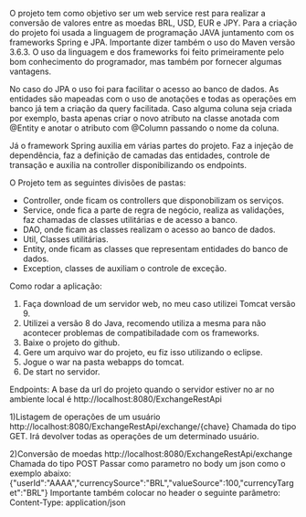 O projeto tem como objetivo ser um web service rest para realizar a conversão de valores entre as moedas BRL, USD, EUR e JPY. Para a criação do projeto foi usada a linguagem de programação JAVA juntamento com os frameworks Spring e JPA. Importante dizer também o uso do Maven versão 3.6.3. O uso da linguagem e dos frameworks foi feito primeiramente pelo bom conhecimento do programador, mas também por fornecer algumas vantagens.

No caso do JPA o uso foi para facilitar o acesso ao banco de dados. As entidades são mapeadas com o uso de anotações e todas as operações em banco já tem a criação da query facilitada. Caso alguma coluna seja criada por exemplo, basta apenas criar o novo atributo na classe anotada com @Entity e anotar o atributo com @Column passando o nome da coluna.

Já o framework Spring auxilia em várias partes do projeto. Faz a injeção de dependência, faz a definição de camadas das entidades, controle de transação e auxilia na controller disponibilizando os endpoints.

O Projeto tem as seguintes divisões de pastas:
  - Controller, onde ficam os controllers que disponobilizam os serviços.
  - Service, onde fica a parte de regra de negócio, realiza as validações, faz chamadas de classes utilitárias e de acesso a banco.
  - DAO, onde ficam as classes realizam o acesso ao banco de dados.
  - Util, Classes utilitárias.
  - Entity, onde ficam as classes que representam entidades do banco de dados.
  - Exception, classes de auxiliam o controle de exceção.
  
Como rodar a aplicação:
 1) Faça download de um servidor web, no meu caso utilizei Tomcat versão 9.
 2) Utilizei a versão 8 do Java, recomendo utiliza a mesma para não acontecer problemas de compatibiladade com os frameworks.
 2) Baixe o projeto do github.
 3) Gere um arquivo war do projeto, eu fiz isso utilizando o eclipse.
 4) Jogue o war na pasta webapps do tomcat.
 5) De start no servidor.
 
Endpoints:
  A base da url do projeto quando o servidor estiver no ar no ambiente local é http://localhost:8080/ExchangeRestApi
  
  1)Listagem de operações de um usuário
    http://localhost:8080/ExchangeRestApi/exchange/{chave}
    Chamada do tipo GET.
    Irá devolver todas as operações de um determinado usuário.
    
  2)Conversão de moedas
    http://localhost:8080/ExchangeRestApi/exchange
    Chamada do tipo POST
    Passar como parametro no body um json como o exemplo abaixo:
    {"userId":"AAAA","currencySource":"BRL","valueSource":100,"currencyTarget":"BRL"}
    Importante também colocar no header o seguinte parâmetro: Content-Type: application/json
